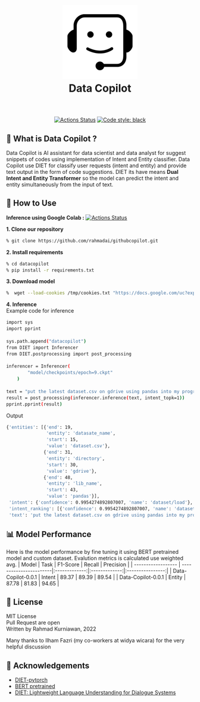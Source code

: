 

<br />
<h1>
<p align="center">
  <img src="logo/datacopilot.jpg" alt="Logo" height=200>
  <br>Data Copilot
</h1>
  <p align="center">
    <br />
    </p>
</p>

<p align="center">
<a href="https://www.python.org/"><img alt="Actions Status" src="https://img.shields.io/badge/Made%20with-Python-1f425f.svg"></a>
<a href="https://github.com/psf/black"><img alt="Code style: black" src="https://img.shields.io/badge/code%20style-black-000000.svg"></a>
</p>

## 🎯 What is Data Copilot ?
Data Copilot is AI assistant for data scientist and data analyst for suggest snippets of codes using implementation of Intent and Entity classifier. Data Copilot use DIET for classify user requests (intent and entity) and provide text output in the form of code suggestions. DIET its have means **Dual Intent and Entity Transformer** so the model can predict the intent and entity simultaneously from the input of text. 

## 🚀 How to Use

**Inference using Google Colab :**  <a href="https://colab.research.google.com/drive/1t6tFvnmv0ZABuCio_xweogg_wx3bMrAx#scrollTo=cx3DwG43cJDz"><img alt="Actions Status" src="https://colab.research.google.com/assets/colab-badge.svg"></a> </br>

**1. Clone our repository**

```bash
% git clone https://github.com/rahmadai/githubcopilot.git
```

**2. Install requirements**

```bash
% cd datacopilot
% pip install -r requirements.txt
```

**3. Download model**

```bash
%  wget --load-cookies /tmp/cookies.txt "https://docs.google.com/uc?export=download&confirm=$(wget --quiet --save-cookies /tmp/cookies.txt --keep-session-cookies --no-check-certificate 'https://docs.google.com/uc?export=download&id=1QstKji0PimR9w0TJ_0HR1E9xcTSs9lJ7' -O- | sed -rn 's/.*confirm=([0-9A-Za-z_]+).*/\1\n/p')&id=1QstKji0PimR9w0TJ_0HR1E9xcTSs9lJ7" -O epoch9.ckpt && rm -rf /tmp/cookies.txt

```

**4. Inference**
</br>Example code for inference
```bash
import sys
import pprint

sys.path.append("datacopilot")
from DIET import Inferencer
from DIET.postprocessing import post_processing

inferencer = Inferencer(
        "model/checkpoints/epoch=9.ckpt"
    )

text = "put the latest dataset.csv on gdrive using pandas into my program"
result = post_processing(inferencer.inference(text, intent_topk=1))
pprint.pprint(result)
```
Output
```bash
{'entities': [{'end': 19,
               'entity': 'datasate_name',
               'start': 15,
               'value': 'dataset.csv'},
              {'end': 31,
               'entity': 'directory',
               'start': 30,
               'value': 'gdrive'},
              {'end': 48,
               'entity': 'lib_name',
               'start': 43,
               'value': 'pandas'}],
 'intent': {'confidence': 0.9954274892807007, 'name': 'dataset/load'},
 'intent_ranking': [{'confidence': 0.9954274892807007, 'name': 'dataset/load'}],
 'text': 'put the latest dataset.csv on gdrive using pandas into my program'}
 ```


## 📊 Model Performance
Here is the model performance by fine tuning it using BERT pretrained model and custom dataset. Evalution metrics is calculated use weighted avg.
| Model              |       Task             | F1-Score      | Recall        |   Precision      |
| ------------------ | -----------------------|:-------------:|:-------------:|:----------------:|
| Data-Copilot-0.0.1 | Intent                 | 89.37         |    89.39      |    89.54         |
| Data-Copilot-0.0.1 | Entity                 | 87.78         |    81.83      |    94.65         |

## 📄 License
MIT License
<br>
Pull Request are open
<br>
Written by Rahmad Kurniawan, 2022

Many thanks to Ilham Fazri (my co-workers at widya wicara) for the very helpful discussion


## 🖤 Acknowledgements
* [DIET-pytorch](https://github.com/cheesama/DIET-pytorch/tree/master/DIET)
* [BERT pretrained](https://github.com/huggingface/transformers)
* [DIET: Lightweight Language Understanding for Dialogue Systems](https://arxiv.org/abs/2004.09936)
